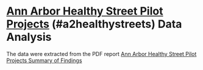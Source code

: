 # [Ann Arbor Healthy Street Pilot Projects](https://www.peoplefriendlystreets.org/healthy-streets-project/) (#a2healthystreets) Data Analysis

The data were extracted from the PDF report [Ann Arbor Healthy Street Pilot Projects Summary of Findings](https://www.peoplefriendlystreets.org/wp-content/uploads/2020/12/A2DDA-Healthy-Street-Technical-Report-DRAFT_03_wAppendix.pdf)
